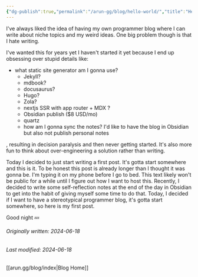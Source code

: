 ```yaml
---
{"dg-publish":true,"permalink":"/arun-gg/blog/hello-world/","title":"Hello, World!"}
---
```




I've always liked the idea of having my own programmer blog where I can write about niche topics and my weird ideas. One big problem though is that I hate writing. 

I've wanted this for years yet I haven't started it yet because I end up obsessing over stupid details like:

- what static site generator am I gonna use?
    - Jekyll?
    - mdbook?
    - docusaurus?
    - Hugo?
    - Zola?
    - nextjs SSR with app router + MDX ?
    - Obsidian publish ($8 USD/mo)
    - quartz
    - how am I gonna sync the notes? I'd like to have the blog in Obsidian but also not publish personal notes

, resulting in decision paralysis and then never getting started. It's also more fun to think about over-engineering a solution rather than writing. 

Today I decided to just start writing a first post. It's gotta start somewhere and this is it. To be honest this post is already longer than I thought it was gonna be. I'm typing it on my phone before I go to bed. This text likely won't be public for a while until I figure out how I want to host this. Recently, I decided to write some self-reflection notes at the end of the day in Obsidian to get into the habit of giving myself some time to do that. Today, I decided if I want to have a stereotypical programmer blog, it's gotta start somewhere, so here is my first post.

Good night 💤

###### Originally written: 2024-06-18
###### Last modified: 2024-06-18
[[arun.gg/blog/index\|Blog Home]]